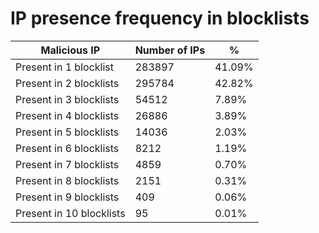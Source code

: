 # IP presence frequency in blocklists
| Malicious IP | Number of IPs | % |
|----|----|----|
| Present in 1 blocklist | 283897 | 41.09% |
| Present in 2 blocklists | 295784 | 42.82% |
| Present in 3 blocklists | 54512 | 7.89% |
| Present in 4 blocklists | 26886 | 3.89% |
| Present in 5 blocklists | 14036 | 2.03% |
| Present in 6 blocklists | 8212 | 1.19% |
| Present in 7 blocklists | 4859 | 0.70% |
| Present in 8 blocklists | 2151 | 0.31% |
| Present in 9 blocklists | 409 | 0.06% |
| Present in 10 blocklists | 95 | 0.01% |
